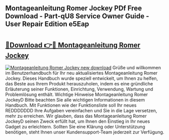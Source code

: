 ## Montageanleitung Romer Jockey PDf Free Download - Part-qU8 Service Owner Guide - User Repair Edition e5Eap

# <h2><a href="http://df8i6j6.blite.top/?on=Montageanleitung+Romer+Jockey">🔗Download 👉🔴 Montageanleitung Romer Jockey</a></h2>

[![Montageanleitung Romer Jockey new download](https://i.imgur.com/lujVjoI.png)](http://df8i6j6.blite.top/?on=Montageanleitung+Romer+Jockey)
Grüße und willkommen im Benutzerhandbuch für Ihr neu aktualisiertes Montageanleitung Romer Jockey. Dieses Handbuch wurde speziell entwickelt, um Ihnen zu helfen, das Beste aus Ihrem Produkt herauszuholen, indem es eine gründliche Erläuterung seiner Funktionen, Einrichtung, Verwendung, Wartung und Problemlösung enthält. Wichtige Hinweise Montageanleitung Romer JockeyD Bitte beachten Sie alle wichtigen Informationen in diesem Handbuch. Mit Funktionen wie der Funktionsliste soll Ihr neues REDDDDDDD Ihre Aufgaben vereinfachen und Sie in die Lage versetzen, mehr zu erreichen. Wir glauben, dass das Montageanleitung Romer JockeyD seinen Zweck erfüllt hat, um Ihnen den Einstieg in Ihr neues Gadget zu erleichtern. Sollten Sie eine Klärung oder Unterstützung benötigen, steht Ihnen unser Kundensupport-Team jederzeit zur Verfügung.
